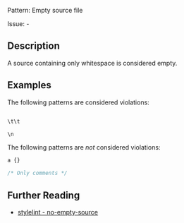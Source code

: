Pattern: Empty source file

Issue: -

## Description

A source containing only whitespace is considered empty.

## Examples

The following patterns are considered violations:

```css

```

```css
\t\t
```

```css
\n
```

The following patterns are *not* considered violations:

```css
a {}
```

```css
/* Only comments */
```

## Further Reading

* [stylelint - no-empty-source](https://stylelint.io/user-guide/rules/no-empty-source)